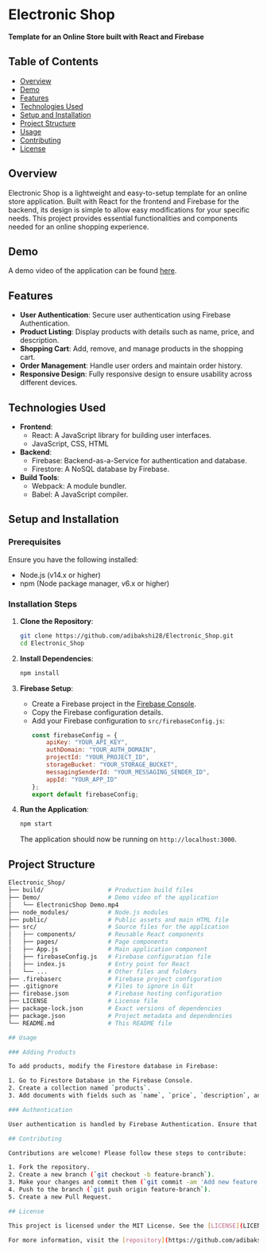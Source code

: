 # Electronic Shop

**Template for an Online Store built with React and Firebase**

## Table of Contents

- [Overview](#overview)
- [Demo](#demo)
- [Features](#features)
- [Technologies Used](#technologies-used)
- [Setup and Installation](#setup-and-installation)
- [Project Structure](#project-structure)
- [Usage](#usage)
- [Contributing](#contributing)
- [License](#license)

## Overview

Electronic Shop is a lightweight and easy-to-setup template for an online store application. Built with React for the frontend and Firebase for the backend, its design is simple to allow easy modifications for your specific needs. This project provides essential functionalities and components needed for an online shopping experience.

## Demo

A demo video of the application can be found [here](Demo/ElectronicShop%20Demo.mp4).

## Features

- **User Authentication**: Secure user authentication using Firebase Authentication.
- **Product Listing**: Display products with details such as name, price, and description.
- **Shopping Cart**: Add, remove, and manage products in the shopping cart.
- **Order Management**: Handle user orders and maintain order history.
- **Responsive Design**: Fully responsive design to ensure usability across different devices.

## Technologies Used

- **Frontend**: 
  - React: A JavaScript library for building user interfaces.
  - JavaScript, CSS, HTML
- **Backend**: 
  - Firebase: Backend-as-a-Service for authentication and database.
  - Firestore: A NoSQL database by Firebase.
- **Build Tools**: 
  - Webpack: A module bundler.
  - Babel: A JavaScript compiler.

## Setup and Installation

### Prerequisites

Ensure you have the following installed:
- Node.js (v14.x or higher)
- npm (Node package manager, v6.x or higher)

### Installation Steps

1. **Clone the Repository**:
    ```bash
    git clone https://github.com/adibakshi28/Electronic_Shop.git
    cd Electronic_Shop
    ```

2. **Install Dependencies**:
    ```bash
    npm install
    ```

3. **Firebase Setup**:
    - Create a Firebase project in the [Firebase Console](https://console.firebase.google.com/).
    - Copy the Firebase configuration details.
    - Add your Firebase configuration to `src/firebaseConfig.js`:
      ```javascript
      const firebaseConfig = {
          apiKey: "YOUR_API_KEY",
          authDomain: "YOUR_AUTH_DOMAIN",
          projectId: "YOUR_PROJECT_ID",
          storageBucket: "YOUR_STORAGE_BUCKET",
          messagingSenderId: "YOUR_MESSAGING_SENDER_ID",
          appId: "YOUR_APP_ID"
      };
      export default firebaseConfig;
      ```

4. **Run the Application**:
    ```bash
    npm start
    ```
    The application should now be running on `http://localhost:3000`.

## Project Structure

```bash
Electronic_Shop/
├── build/                  # Production build files
├── Demo/                   # Demo video of the application
│   └── ElectronicShop Demo.mp4
├── node_modules/           # Node.js modules
├── public/                 # Public assets and main HTML file
├── src/                    # Source files for the application
│   ├── components/         # Reusable React components
│   ├── pages/              # Page components
│   ├── App.js              # Main application component
│   ├── firebaseConfig.js   # Firebase configuration file
│   ├── index.js            # Entry point for React
│   └── ...                 # Other files and folders
├── .firebaserc             # Firebase project configuration
├── .gitignore              # Files to ignore in Git
├── firebase.json           # Firebase hosting configuration
├── LICENSE                 # License file
├── package-lock.json       # Exact versions of dependencies
├── package.json            # Project metadata and dependencies
└── README.md               # This README file

## Usage

### Adding Products

To add products, modify the Firestore database in Firebase:

1. Go to Firestore Database in the Firebase Console.
2. Create a collection named `products`.
3. Add documents with fields such as `name`, `price`, `description`, and `imageURL`.

### Authentication

User authentication is handled by Firebase Authentication. Ensure that authentication methods (e.g., email/password) are enabled in the Firebase Console under the Authentication section.

## Contributing

Contributions are welcome! Please follow these steps to contribute:

1. Fork the repository.
2. Create a new branch (`git checkout -b feature-branch`).
3. Make your changes and commit them (`git commit -am 'Add new feature'`).
4. Push to the branch (`git push origin feature-branch`).
5. Create a new Pull Request.

## License

This project is licensed under the MIT License. See the [LICENSE](LICENSE) file for details.

For more information, visit the [repository](https://github.com/adibakshi28/Electronic_Shop).
